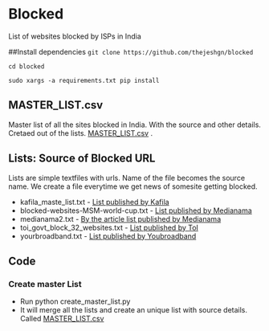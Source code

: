 # Blocked

List of websites blocked by ISPs in India

##Install dependencies
`git clone https://github.com/thejeshgn/blocked`

`cd blocked`

`sudo xargs -a requirements.txt pip install`


## MASTER_LIST.csv
Master list of all the sites blocked in India. With the source and other details. Cretaed out of the lists. [MASTER_LIST.csv](https://github.com/thejeshgn/blocked/blob/master/MASTER_LIST.csv) .

## Lists: Source of Blocked URL
Lists are simple textfiles with urls. Name of the file becomes the source name. We create a file everytime we get news of somesite getting blocked.

- kafila_maste_list.txt - [List published by Kafila](http://kafila.org/2012/05/26/list-of-websites-blocked-in-india/)
- blocked-websites-MSM-world-cup.txt - [List published by Medianama](http://www.medianama.com/wp-content/uploads/blocked-websites-MSM-world-cup.txt)
- medianama2.txt - [By the article list published by Medianama](http://www.medianama.com/2014/07/223-world-cup-2014-472-websites-including-google-docs-blocked-in-india-following-sony-complaint/)
- toi_govt_block_32_websites.txt - [List published by ToI](http://timesofindia.indiatimes.com/tech/tech-news/Pastebin-Dailymotion-Github-blocked-after-DoT-order-Report/articleshow/45701713.cms)
- yourbroadband.txt - [List published by Youbroadband](http://www.youbroadband.in/List%20of%20Blocked%20Websites-Regulatory%20Guidelines%20&%20HighCourt%20Orders.pdf)


## Code
### Create master List
- Run python create_master_list.py
- It will merge all the lists and create an unique list with source details. Called [MASTER_LIST.csv](https://github.com/thejeshgn/blocked/blob/master/MASTER_LIST.csv)

